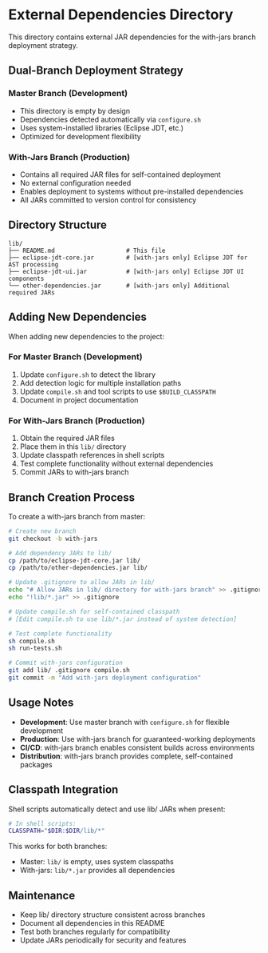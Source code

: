 # External Dependencies Directory

This directory contains external JAR dependencies for the with-jars branch deployment strategy.

## Dual-Branch Deployment Strategy

### Master Branch (Development)
- This directory is empty by design
- Dependencies detected automatically via `configure.sh`
- Uses system-installed libraries (Eclipse JDT, etc.)
- Optimized for development flexibility

### With-Jars Branch (Production)
- Contains all required JAR files for self-contained deployment
- No external configuration needed
- Enables deployment to systems without pre-installed dependencies
- All JARs committed to version control for consistency

## Directory Structure

```
lib/
├── README.md                    # This file
├── eclipse-jdt-core.jar         # [with-jars only] Eclipse JDT for AST processing
├── eclipse-jdt-ui.jar           # [with-jars only] Eclipse JDT UI components
└── other-dependencies.jar       # [with-jars only] Additional required JARs
```

## Adding New Dependencies

When adding new dependencies to the project:

### For Master Branch (Development)
1. Update `configure.sh` to detect the library
2. Add detection logic for multiple installation paths
3. Update `compile.sh` and tool scripts to use `$BUILD_CLASSPATH`
4. Document in project documentation

### For With-Jars Branch (Production)
1. Obtain the required JAR files
2. Place them in this `lib/` directory
3. Update classpath references in shell scripts
4. Test complete functionality without external dependencies
5. Commit JARs to with-jars branch

## Branch Creation Process

To create a with-jars branch from master:

```bash
# Create new branch
git checkout -b with-jars

# Add dependency JARs to lib/
cp /path/to/eclipse-jdt-core.jar lib/
cp /path/to/other-dependencies.jar lib/

# Update .gitignore to allow JARs in lib/
echo "# Allow JARs in lib/ directory for with-jars branch" >> .gitignore
echo "!lib/*.jar" >> .gitignore

# Update compile.sh for self-contained classpath
# [Edit compile.sh to use lib/*.jar instead of system detection]

# Test complete functionality
sh compile.sh
sh run-tests.sh

# Commit with-jars configuration
git add lib/ .gitignore compile.sh
git commit -m "Add with-jars deployment configuration"
```

## Usage Notes

- **Development**: Use master branch with `configure.sh` for flexible development
- **Production**: Use with-jars branch for guaranteed-working deployments
- **CI/CD**: with-jars branch enables consistent builds across environments
- **Distribution**: with-jars branch provides complete, self-contained packages

## Classpath Integration

Shell scripts automatically detect and use lib/ JARs when present:

```bash
# In shell scripts:
CLASSPATH="$DIR:$DIR/lib/*"
```

This works for both branches:
- Master: `lib/` is empty, uses system classpaths
- With-jars: `lib/*.jar` provides all dependencies

## Maintenance

- Keep lib/ directory structure consistent across branches
- Document all dependencies in this README
- Test both branches regularly for compatibility
- Update JARs periodically for security and features